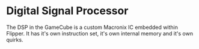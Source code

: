 # Digital Signal Processor

The DSP in the GameCube is a custom Macronix IC embedded within Flipper. It has it's own instruction
set, it's own internal memory and it's own quirks.
